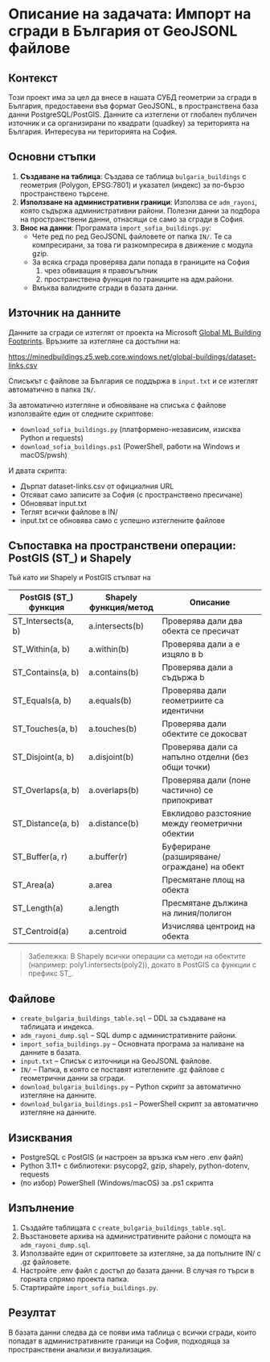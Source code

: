 # Описание на задачата: Импорт на сгради в България от GeoJSONL файлове

## Контекст
Този проект има за цел да внесе в нашата СУБД геометрии за сгради в България, предоставени във формат GeoJSONL, в пространствена база данни PostgreSQL/PostGIS. Данните са изтеглени от глобален публичен източник и са организирани по квадрати (quadkey) за територията на България. Интересува ни територията на София.

## Основни стъпки

1. **Създаване на таблица**: Създава се таблица `bulgaria_buildings` с геометрия (Polygon, EPSG:7801) и указател (индекс) за по-бързо пространствено търсене.
2. **Използване на административни граници**: Използва се `adm_rayoni`, която съдържа административни райони. Полезни данни за подбора на пространствени данни, отнасящи се само за сгради в София.
3. **Внос на данни**: Програмата `import_sofia_buildings.py`:
   - Чете ред по ред GeoJSONL файловете от папка `IN/`. Те са компресирани, за това ги разкомпресира в движение с модула gzip.
   - За всяка сграда проверява дали попада в границите на София 
        1) чрез обвиващия я правоъгълник 
        2) пространствена функция по границите на адм.райони.
   - Вмъква валидните сгради в базата данни.

## Източник на данните

Данните за сгради се изтеглят от проекта на Microsoft [Global ML Building Footprints](https://github.com/microsoft/GlobalMLBuildingFootprints). Връзките за изтегляне са достъпни на:

https://minedbuildings.z5.web.core.windows.net/global-buildings/dataset-links.csv

Списъкът с файлове за България се поддържа в `input.txt` и се изтеглят автоматично в папка `IN/`.

За автоматично изтегляне и обновяване на списъка с файлове използвайте един от следните скриптове:
- `download_sofia_buildings.py` (платформено-независим, изисква Python и requests)
- `download_sofia_buildings.ps1` (PowerShell, работи на Windows и macOS/pwsh)

И двата скрипта:
- Дърпат dataset-links.csv от официалния URL
- Отсяват само записите за София (с пространствено пресичане)
- Обновяват input.txt
- Теглят всички файлове в IN/
- input.txt се обновява само с успешно изтеглените файлове

## Съпоставка на пространствени операции: PostGIS (ST_) и Shapely

Тъй като ии Shapely и PostGIS стъпват на 

| PostGIS (ST_) функция      | Shapely функция/метод      | Описание                                  |
|---------------------------|----------------------------|--------------------------------------------|
| ST_Intersects(a, b)       | a.intersects(b)            | Проверява дали два обекта се пресичат      |
| ST_Within(a, b)           | a.within(b)                | Проверява дали a е изцяло в b              |
| ST_Contains(a, b)         | a.contains(b)              | Проверява дали a съдържа b                 |
| ST_Equals(a, b)           | a.equals(b)                | Проверява дали геометриите са идентични    |
| ST_Touches(a, b)          | a.touches(b)               | Проверява дали обектите се докосват        |
| ST_Disjoint(a, b)         | a.disjoint(b)              | Проверява дали са напълно отделни (без общи точки) |
| ST_Overlaps(a, b)         | a.overlaps(b)              | Проверява дали (поне частично) се припокриват   |
| ST_Distance(a, b)         | a.distance(b)              | Евклидово разстояние между геометрични обектии                 |
| ST_Buffer(a, r)           | a.buffer(r)                | Буфериране (разширяване/ограждане) на обект       |
| ST_Area(a)                | a.area                     | Пресмятане площ на обекта                                    |
| ST_Length(a)              | a.length                   | Пресмятане дължина на линия/полигон                          |
| ST_Centroid(a)            | a.centroid                 | Изчислява центроид на обекта                      |

> Забележка: В Shapely всички операции са методи на обектите (например: poly1.intersects(poly2)), докато в PostGIS са функции с префикс ST_.

## Файлове
- `create_bulgaria_buildings_table.sql` – DDL за създаване на таблицата и индекса.
- `adm_rayoni_dump.sql` – SQL dump с административните райони.
- `import_sofia_buildings.py` – Основната програма за наливане на данните в базата.
- `input.txt` – Списък с източници на GeoJSONL файлове.
- `IN/` – Папка, в която се поставят изтеглените .gz файлове с геометрични данни за сгради.
- `download_bulgaria_buildings.py` – Python скрипт за автоматично изтегляне на данните.
- `download_bulgaria_buildings.ps1` – PowerShell скрипт за автоматично изтегляне на данните.

## Изисквания
- PostgreSQL с PostGIS (и настроен за връзка към него .env файл)
- Python 3.11+ с библиотеки: psycopg2, gzip, shapely, python-dotenv, requests
- (по избор) PowerShell (Windows/macOS) за .ps1 скрипта

## Изпълнение
1. Създайте таблицата с `create_bulgaria_buildings_table.sql`.
2. Възстановете архива на административните райони с помощта на `adm_rayoni_dump.sql`.
3. Използвайте един от скриптовете за изтегляне, за да попълните IN/ с .gz файловете.
4. Настройте .env файл с достъп до базата данни. В случая го търси в горната спрямо проекта папка.
5. Стартирайте `import_sofia_buildings.py`.

## Резултат

В базата данни следва да се появи има таблица с всички сгради, които попадат в административните граници на София, подходяща за пространствени анализи и визуализация.
